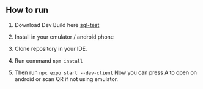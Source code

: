 ## How to run 

1. Download Dev Build here [sql-test](https://expo.dev/accounts/eldoon101/projects/sqlite-testing/builds/4a6c11f5-f308-40ee-9f20-1ec4211cb6c6)

2. Install in your emulator / android phone

3. Clone repository in your IDE.

4. Run command ```npm install```

5. Then run ```npx expo start --dev-client``` Now you can press A to open on android or scan QR if not using emulator.
